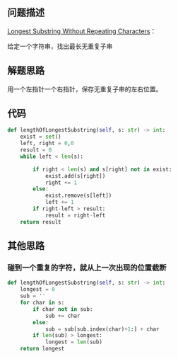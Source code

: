 ## 问题描述
[Longest Substring Without Repeating Characters](https://leetcode.com/problems/longest-substring-without-repeating-characters/ )：

给定一个字符串，找出最长无重复子串

## 解题思路
用一个左指针一个右指针，保存无重复子串的左右位置。

## 代码
```python
def lengthOfLongestSubstring(self, s: str) -> int:
    exist = set()
    left, right = 0,0
    result = 0
    while left < len(s):

        if right < len(s) and s[right] not in exist:
            exist.add(s[right])
            right += 1
        else:
            exist.remove(s[left])
            left += 1
        if right-left > result:
            result = right-left
    return result
```
## 其他思路
### 碰到一个重复的字符，就从上一次出现的位置截断
```python
def lengthOfLongestSubstring(self, s: str) -> int:
    longest = 0
    sub = ''
    for char in s:
        if char not in sub:
            sub += char
        else:
            sub = sub[sub.index(char)+1:] + char
        if len(sub) > longest:
            longest = len(sub)
    return longest
```
